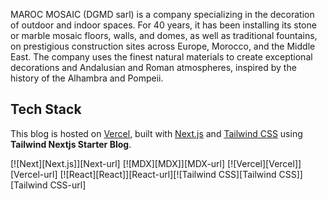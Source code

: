 MAROC MOSAIC (DGMD sarl) is a company specializing in the decoration of outdoor and indoor spaces. For 40 years, it has been installing its stone or marble mosaic floors, walls, and domes, as well as traditional fountains, on prestigious construction sites across Europe, Morocco, and the Middle East. The company uses the finest natural materials to create exceptional decorations and Andalusian and Roman atmospheres, inspired by the history of the Alhambra and Pompeii.


## Tech Stack

This blog is hosted on [Vercel](https://vercel.com/), built with [Next.js](https://nextjs.org/) and [Tailwind CSS](https://tailwindcss.com/) using **Tailwind Nextjs Starter Blog**.

[![Next][Next.js]][Next-url] [![MDX][MDX]][MDX-url] [![Vercel][Vercel]][Vercel-url] [![React][React]][React-url][![Tailwind CSS][Tailwind CSS]][Tailwind CSS-url]